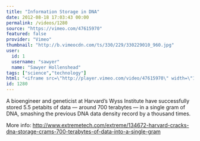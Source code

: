```yaml
---
title: "Information Storage in DNA"
date: 2012-08-18 17:03:43 00:00
permalink: /videos/1280
source: "https://vimeo.com/47615970"
featured: false
provider: "Vimeo"
thumbnail: "http://b.vimeocdn.com/ts/330/229/330229010_960.jpg"
user:
  id: 1
  username: "sawyer"
  name: "Sawyer Hollenshead"
tags: ["science","technology"]
html: "<iframe src=\"http://player.vimeo.com/video/47615970\" width=\"1280\" height=\"720\" frameborder=\"0\" webkitAllowFullScreen mozallowfullscreen allowFullScreen></iframe>"
id: 1280
---
```


A bioengineer and geneticist at Harvard’s Wyss Institute have successfully stored 5.5 petabits of data — around 700 terabytes — in a single gram of DNA, smashing the previous DNA data density record by a thousand times.

More info: http://www.extremetech.com/extreme/134672-harvard-cracks-dna-storage-crams-700-terabytes-of-data-into-a-single-gram